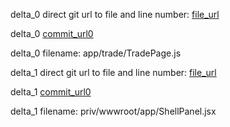 delta_0 direct git url to file and line number: [file_url](https://www.github.com/regentmarkets-repo-archive/binary-next-gen/commit/6849b3455757869d1d0da770934d47b452db114c/#diff-be9e4890d0753c88d71a4f2bb222e8ecc898f0d4ecfa32de5620eb26b38b4337L71)

delta_0 [commit_url0](https://www.github.com/regentmarkets-repo-archive/binary-next-gen/commit/6849b3455757869d1d0da770934d47b452db114c)

delta_0 filename: app/trade/TradePage.js



delta_1 direct git url to file and line number: [file_url](https://www.github.com/vladimir-vg/batiscaph/commit/8e24c771da53e641092eb59b790a9fe9a0e2af78/#diff-1d22fa3d4d68d5fd39ae4609550573053d24c4c7789fe939e70a5dd979691c95L47)

delta_1 [commit_url0](https://www.github.com/vladimir-vg/batiscaph/commit/8e24c771da53e641092eb59b790a9fe9a0e2af78)

delta_1 filename: priv/wwwroot/app/ShellPanel.jsx



